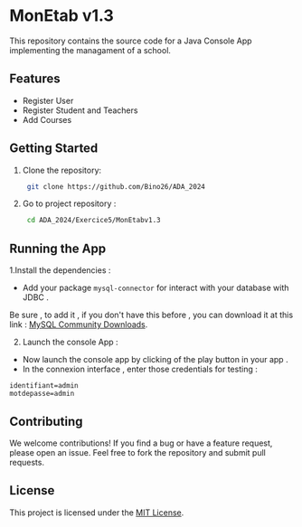 # MonEtab v1.3

This repository contains the source code for a Java Console App implementing the managament of a school. 

## Features
- Register User
- Register Student and Teachers
- Add Courses


## Getting Started

1. Clone the repository:
    ```bash
     git clone https://github.com/Bino26/ADA_2024
    ```

2. Go to project repository :
    ```bash
     cd ADA_2024/Exercice5/MonEtabv1.3
    ```

## Running the App

1.Install the dependencies :
- Add your package `mysql-connector` for interact with your database with JDBC .

Be sure , to  add it , if you don't have this before , you can download it at this link : 
[MySQL Community Downloads](https://dev.mysql.com/downloads/connector/j/?os=26).


2. Launch the console App :

- Now launch the console app by clicking of the play button in your app .
- In the connexion interface , enter those credentials for testing :

```
identifiant=admin
motdepasse=admin
```
      
## Contributing
We welcome contributions! If you find a bug or have a feature request, please open an issue. Feel free to fork the repository and submit pull requests.

## License
This project is licensed under the [MIT License](LICENSE).
